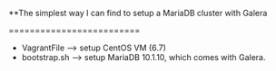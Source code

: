 **The simplest way I can find to setup a MariaDB cluster with Galera


=========================
 * VagrantFile   --> setup CentOS VM (6.7)
 * bootstrap.sh  --> setup MariaDB 10.1.10, which comes with Galera.
